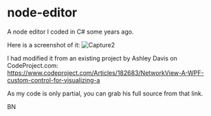 # node-editor
A node editor I coded in C# some years ago. 

Here is a screenshot of it:
![Capture2](https://user-images.githubusercontent.com/99845899/172260399-7a6833db-f687-4620-83db-212fab219acc.PNG)

I had modified it from an existing project by Ashley Davis on CodeProject.com: 
https://www.codeproject.com/Articles/182683/NetworkView-A-WPF-custom-control-for-visualizing-a

As my code is only partial, you can grab his full source from that link.

BN
